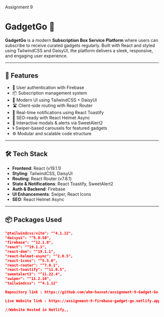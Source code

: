 Assignment 9
# GadgetGo 🚀

**GadgetGo** is a modern **Subscription Box Service Platform** where users can subscribe to receive curated gadgets regularly. Built with React and styled using TailwindCSS and DaisyUI, the platform delivers a sleek, responsive, and engaging user experience.

---

## 🌟 Features

- 🔐 User authentication with Firebase
- 📦 Subscription management system
- 🎨 Modern UI using TailwindCSS + DaisyUI
- 🛣️ Client-side routing with React Router
- 🔔 Real-time notifications using React Toastify
- 🧠 SEO-ready with React Helmet Async
- 🎉 Interactive modals & alerts via SweetAlert2
- 🌀 Swiper-based carousels for featured gadgets
- ⚙️ Modular and scalable code structure

---

## 🛠️ Tech Stack

- **Frontend**: React (v19.1.1)
- **Styling**: TailwindCSS, DaisyUI
- **Routing**: React Router (v7.8.1)
- **State & Notifications**: React Toastify, SweetAlert2
- **Auth & Backend**: Firebase
- **UI Enhancements**: Swiper, React Icons
- **SEO**: React Helmet Async

---

## 📦 Packages Used

```json
"@tailwindcss/vite": "^4.1.12",
"daisyui": "^5.0.50",
"firebase": "^12.1.0",
"react": "^19.1.1",
"react-dom": "^19.1.1",
"react-helmet-async": "^2.0.5",
"react-icons": "^5.5.0",
"react-router": "^7.8.1",
"react-toastify": "^11.0.5",
"sweetalert2": "^11.22.4",
"swiper": "^11.2.10",
"tailwindcss": "^4.1.12"

Repository link : https://github.com/ahm-hasnat/assignment-9-Gadget-Go

Live Website link : https://assignment-9-firebase-gadget-go.netlify.app/

//Website Hosted in Netlify,,
